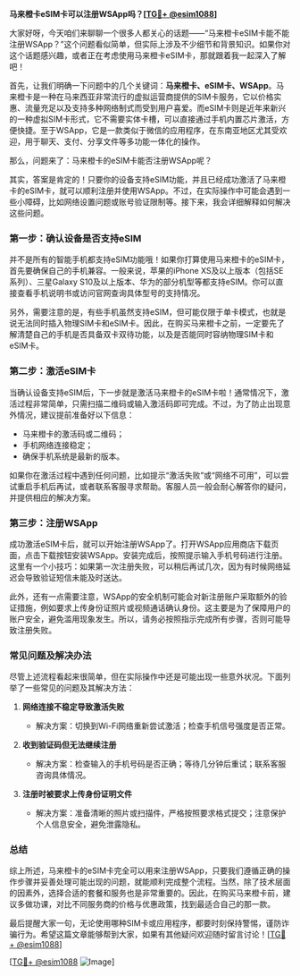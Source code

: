**马来橙卡eSIM卡可以注册WSApp吗？[[TG💪+ @esim1088](https://t.me/s/esim1088)]**

大家好呀，今天咱们来聊聊一个很多人都关心的话题——“马来橙卡eSIM卡能不能注册WSApp？”这个问题看似简单，但实际上涉及不少细节和背景知识。如果你对这个话题感兴趣，或者正在考虑使用马来橙卡eSIM卡，那就跟着我一起深入了解吧！

首先，让我们明确一下问题中的几个关键词：**马来橙卡、eSIM卡、WSApp**。马来橙卡是一种在马来西亚非常流行的虚拟运营商提供的SIM卡服务，它以价格实惠、流量充足以及支持多种网络制式而受到用户喜爱。而eSIM卡则是近年来新兴的一种虚拟SIM卡形式，它不需要实体卡槽，可以直接通过手机内置芯片激活，方便快捷。至于WSApp，它是一款类似于微信的应用程序，在东南亚地区尤其受欢迎，用于聊天、支付、分享文件等多功能一体化的操作。

那么，问题来了：马来橙卡的eSIM卡能否注册WSApp呢？

其实，答案是肯定的！只要你的设备支持eSIM功能，并且已经成功激活了马来橙卡的eSIM卡，就可以顺利注册并使用WSApp。不过，在实际操作中可能会遇到一些小障碍，比如网络设置问题或账号验证限制等。接下来，我会详细解释如何解决这些问题。

### **第一步：确认设备是否支持eSIM**
并不是所有的智能手机都支持eSIM功能哦！如果你打算使用马来橙卡的eSIM卡，首先要确保自己的手机兼容。一般来说，苹果的iPhone XS及以上版本（包括SE系列）、三星Galaxy S10及以上版本、华为的部分机型等都支持eSIM。你可以直接查看手机说明书或访问官网查询具体型号的支持情况。

另外，需要注意的是，有些手机虽然支持eSIM，但可能仅限于单卡模式，也就是说无法同时插入物理SIM卡和eSIM卡。因此，在购买马来橙卡之前，一定要先了解清楚自己的手机是否具备双卡双待功能，以及是否能同时容纳物理SIM卡和eSIM卡。

### **第二步：激活eSIM卡**
当确认设备支持eSIM后，下一步就是激活马来橙卡的eSIM卡啦！通常情况下，激活过程非常简单，只需扫描二维码或输入激活码即可完成。不过，为了防止出现意外情况，建议提前准备好以下信息：
- 马来橙卡的激活码或二维码；
- 手机网络连接稳定；
- 确保手机系统是最新的版本。

如果你在激活过程中遇到任何问题，比如提示“激活失败”或“网络不可用”，可以尝试重启手机后再试，或者联系客服寻求帮助。客服人员一般会耐心解答你的疑问，并提供相应的解决方案。

### **第三步：注册WSApp**
成功激活eSIM卡后，就可以开始注册WSApp了。打开WSApp应用商店下载页面，点击下载按钮安装WSApp。安装完成后，按照提示输入手机号码进行注册。这里有一个小技巧：如果第一次注册失败，可以稍后再试几次，因为有时候网络延迟会导致验证短信未能及时送达。

此外，还有一点需要注意，WSApp的安全机制可能会对新注册账户采取额外的验证措施，例如要求上传身份证照片或视频通话确认身份。这主要是为了保障用户的账户安全，避免滥用现象发生。所以，请务必按照指示完成所有步骤，否则可能导致注册失败。

### **常见问题及解决办法**
尽管上述流程看起来很简单，但在实际操作中还是可能出现一些意外状况。下面列举了一些常见的问题及其解决方法：

1. **网络连接不稳定导致激活失败**
   - 解决方案：切换到Wi-Fi网络重新尝试激活；检查手机信号强度是否正常。
   
2. **收到验证码但无法继续注册**
   - 解决方案：检查输入的手机号码是否正确；等待几分钟后重试；联系客服咨询具体情况。

3. **注册时被要求上传身份证明文件**
   - 解决方案：准备清晰的照片或扫描件，严格按照要求格式提交；注意保护个人信息安全，避免泄露隐私。

### **总结**
综上所述，马来橙卡的eSIM卡完全可以用来注册WSApp，只要我们遵循正确的操作步骤并妥善处理可能出现的问题，就能顺利完成整个流程。当然，除了技术层面的因素外，选择合适的套餐和服务也是非常重要的。因此，在购买马来橙卡前，建议多做功课，对比不同服务商的价格与优惠政策，找到最适合自己的那一款。

最后提醒大家一句，无论使用哪种SIM卡或应用程序，都要时刻保持警惕，谨防诈骗行为。希望这篇文章能够帮到大家，如果有其他疑问欢迎随时留言讨论！[[TG💪+ @esim1088](https://t.me/s/esim1088)]

[[TG💪+ @esim1088](https://t.me/s/esim1088) ![Image](https://i.postimg.cc/4NQfJmqS/Snipaste-2025-05-13-00-14-12.png)]